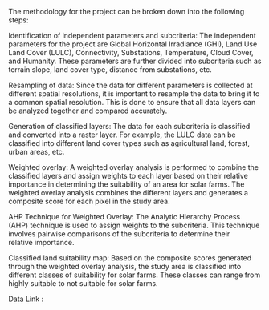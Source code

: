 The methodology for the project can be broken down into the following steps:

Identification of independent parameters and subcriteria: The independent parameters for the project are Global Horizontal Irradiance (GHI), Land Use Land Cover (LULC), Connectivity, Substations, Temperature, Cloud Cover, and Humanity. These parameters are further divided into subcriteria such as terrain slope, land cover type, distance from substations, etc.

Resampling of data: Since the data for different parameters is collected at different spatial resolutions, it is important to resample the data to bring it to a common spatial resolution. This is done to ensure that all data layers can be analyzed together and compared accurately.

Generation of classified layers: The data for each subcriteria is classified and converted into a raster layer. For example, the LULC data can be classified into different land cover types such as agricultural land, forest, urban areas, etc.

Weighted overlay: A weighted overlay analysis is performed to combine the classified layers and assign weights to each layer based on their relative importance in determining the suitability of an area for solar farms. The weighted overlay analysis combines the different layers and generates a composite score for each pixel in the study area.

AHP Technique for Weighted Overlay: The Analytic Hierarchy Process (AHP) technique is used to assign weights to the subcriteria. This technique involves pairwise comparisons of the subcriteria to determine their relative importance.

Classified land suitability map: Based on the composite scores generated through the weighted overlay analysis, the study area is classified into different classes of suitability for solar farms. These classes can range from highly suitable to not suitable for solar farms.


Data Link : 
